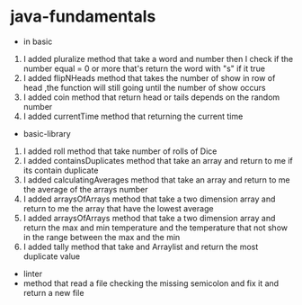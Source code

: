 # java-fundamentals


- in basic
1. I added pluralize method that take a word and number then I check if the number  equal = 0 or more that's return the word with "s" if it true
2. I added flipNHeads method that takes the number of show in row of head ,the function will still going until the number of show occurs
3. I added coin method that return head or tails depends on the random number
4. I added currentTime method that returning the current time

- basic-library
1. I added roll method that take number of rolls of  Dice
2. I added containsDuplicates method that take an array and return to me if its contain duplicate
3. I added calculatingAverages method that take an array and return to me the average of the arrays number
4. I added arraysOfArrays method that take a two dimension array and return to me the array that have the lowest average
5. I added arraysOfArrays method that take a two dimension array and return the max and min temperature and the temperature that not show in the range between the max and the min
6. I added tally method that take and Arraylist and return the most duplicate value

- linter
- method that read a file checking the missing semicolon and fix it and return a new file 
